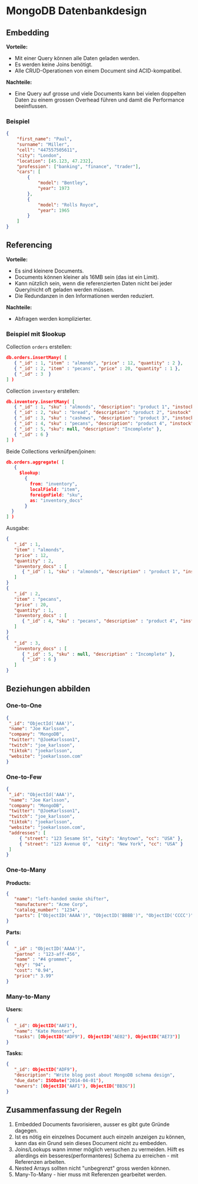 # MongoDB Datenbankdesign

## Embedding

**Vorteile:**  
* Mit einer Query können alle Daten geladen werden.
* Es werden keine Joins benötigt.
* Alle CRUD-Operationen von einem Document sind ACID-kompatibel.

**Nachteile:**  
* Eine Query auf grosse und viele Documents kann bei vielen doppelten Daten zu einem grossen Overhead führen und damit die Performance beeinflussen.

### Beispiel

```json
{
    "first_name": "Paul",
    "surname": "Miller",
    "cell": "447557505611",
    "city": "London",
    "location": [45.123, 47.232],
    "profession": ["banking", "finance", "trader"],
    "cars": [
        {
            "model": "Bentley",
            "year": 1973
        },
        {
            "model": "Rolls Royce",
            "year": 1965
        }
    ]
}
```

## Referencing

**Vorteile:**  
* Es sind kleinere Documents.
* Documents können kleiner als 16MB sein (das ist ein Limit).
* Kann nützlich sein, wenn die referenzierten Daten nicht bei jeder Query/nicht oft geladen werden müssen.
* Die Redundanzen in den Informationen werden reduziert.

**Nachteile:**  
* Abfragen werden komplizierter.

### Beispiel mit \$lookup

Collection ```orders``` erstellen:

```json
db.orders.insertMany( [
   { "_id" : 1, "item" : "almonds", "price" : 12, "quantity" : 2 },
   { "_id" : 2, "item" : "pecans", "price" : 20, "quantity" : 1 },
   { "_id" : 3  }
] )
```

Collection ```inventory``` erstellen:

```json
db.inventory.insertMany( [
   { "_id" : 1, "sku" : "almonds", "description": "product 1", "instock" : 120 },
   { "_id" : 2, "sku" : "bread", "description": "product 2", "instock" : 80 },
   { "_id" : 3, "sku" : "cashews", "description": "product 3", "instock" : 60 },
   { "_id" : 4, "sku" : "pecans", "description": "product 4", "instock" : 70 },
   { "_id" : 5, "sku": null, "description": "Incomplete" },
   { "_id" : 6 }
] )
```

Beide Collections verknüfpen/joinen:

```json
db.orders.aggregate( [
   {
     $lookup:
       {
         from: "inventory",
         localField: "item",
         foreignField: "sku",
         as: "inventory_docs"
       }
  }
] )
```

Ausgabe:

```json
{
   "_id" : 1,
   "item" : "almonds",
   "price" : 12,
   "quantity" : 2,
   "inventory_docs" : [
      { "_id" : 1, "sku" : "almonds", "description" : "product 1", "instock" : 120 }
   ]
}
{
   "_id" : 2,
   "item" : "pecans",
   "price" : 20,
   "quantity" : 1,
   "inventory_docs" : [
      { "_id" : 4, "sku" : "pecans", "description" : "product 4", "instock" : 70 }
   ]
}
{
   "_id" : 3,
   "inventory_docs" : [
      { "_id" : 5, "sku" : null, "description" : "Incomplete" },
      { "_id" : 6 }
   ]
}
```

## Beziehungen abbilden

### One-to-One

```json
{
 "_id": "ObjectId('AAA')",
 "name": "Joe Karlsson",
 "company": "MongoDB",
 "twitter": "@JoeKarlsson1",
 "twitch": "joe_karlsson",
 "tiktok": "joekarlsson",
 "website": "joekarlsson.com"
}
```

### One-to-Few

```json
{
 "_id": "ObjectId('AAA')",
 "name": "Joe Karlsson",
 "company": "MongoDB",
 "twitter": "@JoeKarlsson1",
 "twitch": "joe_karlsson",
 "tiktok": "joekarlsson",
 "website": "joekarlsson.com",
 "addresses": [
     { "street": "123 Sesame St", "city": "Anytown", "cc": "USA" },  
     { "street": "123 Avenue Q",  "city": "New York", "cc": "USA" }
 ]
}
```

### One-to-Many

**Products:**  

```json
{
   "name": "left-handed smoke shifter",
   "manufacturer": "Acme Corp",
   "catalog_number": "1234",
   "parts": ["ObjectID('AAAA')", "ObjectID('BBBB')", "ObjectID('CCCC')"]
}
```

**Parts:**  

```json
{
   "_id" : "ObjectID('AAAA')",
   "partno" : "123-aff-456",
   "name" : "#4 grommet",
   "qty": "94",
   "cost": "0.94",
   "price":" 3.99"
}
```

### Many-to-Many

**Users:**  

```json
{
   "_id": ObjectID("AAF1"),
   "name": "Kate Monster",
   "tasks": [ObjectID("ADF9"), ObjectID("AE02"), ObjectID("AE73")]
}
```

**Tasks:**  

```json
{
   "_id": ObjectID("ADF9"),
   "description": "Write blog post about MongoDB schema design",
   "due_date": ISODate("2014-04-01"),
   "owners": [ObjectID("AAF1"), ObjectID("BB3G")]
}
```

## Zusammenfassung der Regeln

1. Embedded Documents favorisieren, ausser es gibt gute Gründe dagegen.
2. Ist es nötig ein einzelnes Document auch einzeln anzeigen zu können, kann das ein Grund sein dieses Document nicht zu embedden.
3. Joins/Lookups wann immer möglich versuchen zu vermeiden. Hilft es allerdings ein besseres(performanteres) Schema zu erreichen - mit Referenzen arbeiten.
4. Nested Arrays sollten nicht "unbegrenzt" gross werden können.
5. Many-To-Many - hier muss mit Referenzen gearbeitet werden.

